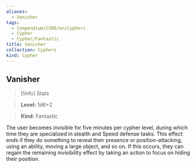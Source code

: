 ```yaml
---
aliases:
  - Vanisher
tags:
  - Compendium/CSRD/en/Cyphers
  - Cypher
  - Cypher/Fantastic
title: Vanisher
collection: Cyphers
kind: Cypher
---
```

## Vanisher    
>[!info] Stats    
> **Level:** 1d6+2    
> **Kind:** Fantastic  
    
The user becomes invisible for five minutes per cypher level, during which time they are specialized in stealth and Speed defense tasks. This effect ends if they do something to reveal their presence or position-attacking, using an ability, moving a large object, and so on. If this occurs, they can regain the remaining invisibility effect by taking an action to focus on hiding their position.